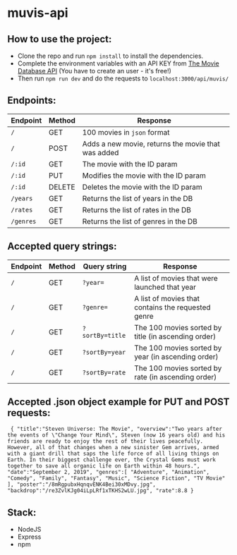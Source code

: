 # muvis-api

## How to use the project:

- Clone the repo and run `npm install` to install the dependencies.
- Complete the environment variables with an API KEY from [The Movie Database API](https://developers.themoviedb.org/3/getting-started/introduction) (You have to create an user - it's free!)
- Then run `npm run dev` and do the requests to `localhost:3000/api/muvis/`

## Endpoints:

| Endpoint  | Method | Response                                           |
| --------- | ------ | -------------------------------------------------- |
| `/`       | GET    | 100 movies in `json` format                        |
| `/`       | POST   | Adds a new movie, returns the movie that was added |
| `/:id`    | GET    | The movie with the ID param                        |
| `/:id`    | PUT    | Modifies the movie with the ID param               |
| `/:id`    | DELETE | Deletes the movie with the ID param                |
| `/years`  | GET    | Returns the list of years in the DB                |
| `/rates`  | GET    | Returns the list of rates in the DB                |
| `/genres` | GET    | Returns the list of genres in the DB               |

## Accepted query strings:

| Endpoint | Method | Query string    | Response                                            |
| -------- | ------ | --------------- | --------------------------------------------------- |
| `/`      | GET    | `?year=`        | A list of movies that were launched that year       |
| `/`      | GET    | `?genre=`       | A list of movies that contains the requested genre  |
| `/`      | GET    | `?sortBy=title` | The 100 movies sorted by title (in ascending order) |
| `/`      | GET    | `?sortBy=year`  | The 100 movies sorted by year (in ascending order)  |
| `/`      | GET    | `?sortBy=rate`  | The 100 movies sorted by rate (in ascending order)  |

## Accepted .json object example for PUT and POST requests:

``` { "title":"Steven Universe: The Movie", "overview":"Two years after the events of \"Change Your Mind\", Steven (now 16 years old) and his friends are ready to enjoy the rest of their lives peacefully. However, all of that changes when a new sinister Gem arrives, armed with a giant drill that saps the life force of all living things on Earth. In their biggest challenge ever, the Crystal Gems must work together to save all organic life on Earth within 48 hours.", "date":"September 2, 2019", "genres":[ "Adventure", "Animation", "Comedy", "Family", "Fantasy", "Music", "Science Fiction", "TV Movie" ], "poster":"/8mRgpubxHqnqvENK4Bei30xMDvy.jpg", "backdrop":"/re3ZvlKJg04iLpLRf1xTKHS2wLU.jpg", "rate":8.8 }```

## Stack:

- NodeJS
- Express
- npm

```

```
